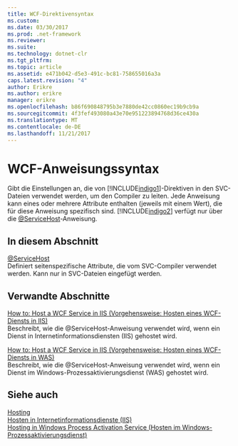 ```yaml
---
title: WCF-Direktivensyntax
ms.custom: 
ms.date: 03/30/2017
ms.prod: .net-framework
ms.reviewer: 
ms.suite: 
ms.technology: dotnet-clr
ms.tgt_pltfrm: 
ms.topic: article
ms.assetid: e471b042-d5e3-491c-bc81-758655016a3a
caps.latest.revision: "4"
author: Erikre
ms.author: erikre
manager: erikre
ms.openlocfilehash: b86f690848795b3e7880de42cc0860ec19b9cb9a
ms.sourcegitcommit: 4f3fef493080a43e70e951223894768d36ce430a
ms.translationtype: MT
ms.contentlocale: de-DE
ms.lasthandoff: 11/21/2017
---
```

# <a name="wcf-directive-syntax"></a>WCF-Anweisungssyntax
Gibt die Einstellungen an, die von [!INCLUDE[indigo1](../../../../../includes/indigo1-md.md)]-Direktiven in den SVC-Dateien verwendet werden, um den Compiler zu leiten. Jede Anweisung kann eines oder mehrere Attribute enthalten (jeweils mit einem Wert), die für diese Anweisung spezifisch sind. [!INCLUDE[indigo2](../../../../../includes/indigo2-md.md)] verfügt nur über die [@ServiceHost](../../../../../docs/framework/configure-apps/file-schema/wcf-directive/servicehost.md)-Anweisung.  
  
## <a name="in-this-section"></a>In diesem Abschnitt  
 [@ServiceHost](../../../../../docs/framework/configure-apps/file-schema/wcf-directive/servicehost.md)  
 Definiert seitenspezifische Attribute, die vom SVC-Compiler verwendet werden. Kann nur in SVC-Dateien eingefügt werden.  
  
## <a name="related-sections"></a>Verwandte Abschnitte  
 [How to: Host a WCF Service in IIS (Vorgehensweise: Hosten eines WCF-Diensts in IIS)](../../../../../docs/framework/wcf/feature-details/how-to-host-a-wcf-service-in-iis.md)  
 Beschreibt, wie die @ServiceHost-Anweisung verwendet wird, wenn ein Dienst in Internetinformationsdiensten (IIS) gehostet wird.  
  
 [How to: Host a WCF Service in IIS (Vorgehensweise: Hosten eines WCF-Diensts in WAS)](../../../../../docs/framework/wcf/feature-details/how-to-host-a-wcf-service-in-was.md)  
 Beschreibt, wie die @ServiceHost-Anweisung verwendet wird, wenn ein Dienst im Windows-Prozessaktivierungsdienst (WAS) gehostet wird.  
  
## <a name="see-also"></a>Siehe auch  
 [Hosting](../../../../../docs/framework/wcf/feature-details/hosting.md)  
 [Hosten in Internetinformationsdienste (IIS)](../../../../../docs/framework/wcf/feature-details/hosting-in-internet-information-services.md)  
 [Hosting in Windows Process Activation Service (Hosten im Windows-Prozessaktivierungsdienst)](../../../../../docs/framework/wcf/feature-details/hosting-in-windows-process-activation-service.md)
